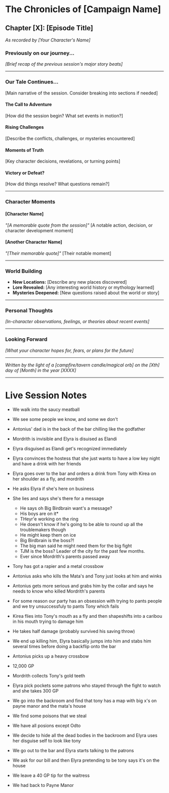 # The Chronicles of [Campaign Name]
## Chapter [X]: [Episode Title]

*As recorded by [Your Character's Name]*

### Previously on our journey...
*[Brief recap of the previous session's major story beats]*

---

### Our Tale Continues...
[Main narrative of the session. Consider breaking into sections if needed]

#### The Call to Adventure
[How did the session begin? What set events in motion?]

#### Rising Challenges
[Describe the conflicts, challenges, or mysteries encountered]

#### Moments of Truth
[Key character decisions, revelations, or turning points]

#### Victory or Defeat?
[How did things resolve? What questions remain?]

---

### Character Moments
#### [Character Name]
*"[A memorable quote from the session]"*
[A notable action, decision, or character development moment]

#### [Another Character Name]
*"[Their memorable quote]"*
[Their notable moment]

---

### World Building
- **New Locations:** [Describe any new places discovered]
- **Lore Revealed:** [Any interesting world history or mythology learned]
- **Mysteries Deepened:** [New questions raised about the world or story]

---

### Personal Thoughts
*[In-character observations, feelings, or theories about recent events]*

---

### Looking Forward
*[What your character hopes for, fears, or plans for the future]*

---

*Written by the light of a [campfire/tavern candle/magical orb] on the [Xth] day of [Month] in the year [XXXX]*


---

# Live Session Notes

- We walk into the saucy meatball
- We see some people we know, and some we don't
- Antonius' dad is in the back of the bar chilling like the godfather
- Mordrith is invisible and Elyra is disuised as Elandi
- Elyra disguised as Elandi get's recognized immediately
- Elyra convinces the hostess that she just wants to have a low key night and have a drink with her friends
- Elyra goes over to the bar and orders a drink from Tony with Kirea on her shoulder as a fly, and mordrith
- He asks Elyra if she's here on business
- She lies and says she's there for a message
    - He says oh Big Birdbrain want's a message?
    - His boys are on it* 
    - THeyr'e working on the ring
    - He doesn't know if he's going to be able to round up all the troublemakers though
    - He might keep them on ice
    - Big Birdbrain is the boss?!
    - The big man said he might need them for the big fight
    - TJM is the boss? Leader of the city for the past few months.
    - Ever since Mordrith's parents passed away
- Tony has got a rapier and a metal crossbow 
- Antonius asks who kills the Mata's and Tony just looks at him and winks
- Antonius gets more serious and grabs him by the collar and says he needs to know who killed Mordrith's parents

- For some reason our party has an obsession with trying to pants people and we try unsuccessfuly to pants Tony which fails
- Kirea flies into Tony's mouth as a fly and then shapeshifts into a caribou in his mouth trying to damage him
- He takes half damage (probably survived his saving throw)

- We end up killing him, Elyra basically jumps into him and stabs him several times before doing a backflip onto the bar
- Antonius picks up a heavy crossbow

- 12,000 GP
- Mordrith collects Tony's gold teeth
- Elyra pick pockets some patrons who stayed through the fight to watch and she takes 300 GP
- We go into the backroom and find that tony has a map with big x's on payne manor and the mata's house
- We find some poisons that we steal
- We have all posions except Odto


- We decide to hide all the dead bodies in the backroom and Elyra uses her disguise self to look like tony
- We go out to the bar and Elyra starts talking to the patrons
- We ask for our bill and then Elyra pretending to be tony says it's on the house

- We leave a 40 GP tip for the waitress

- We had back to Payne Manor
